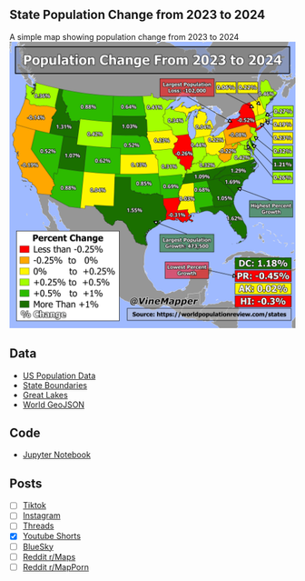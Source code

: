 ## State Population Change from 2023 to 2024
A simple map showing population change from 2023 to 2024
![Map](US_Population_Change_2023_to_2024.png)

## Data
* [US Population Data](https://worldpopulationreview.com/states)
* [State Boundaries](https://www.census.gov/geographies/mapping-files/time-series/geo/carto-boundary-file.html)
* [Great Lakes](https://usicecenter.gov/Products/GreatLakesData)
* [World GeoJSON](https://public.opendatasoft.com/explore/dataset/world-administrative-boundaries/export/?flg=en-us)


## Code
* [Jupyter Notebook](FormatData.ipynb)

## Posts
- [ ] [Tiktok]()
- [ ] [Instagram]()
- [ ] [Threads]()
- [x] [Youtube Shorts](https://youtube.com/shorts/AVd5QyKxiGo)
- [ ] [BlueSky]()
- [ ] [Reddit r/Maps]()
- [ ] [Reddit r/MapPorn]()
